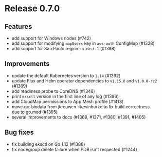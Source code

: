 # Release 0.7.0

## Features

- add support for Windows nodes (#742)
- add support for modifying `mapUsers` key in `aws-auth` ConfigMap (#1328)
- add support for Sao Paulo region `sa-east-1` (#1398)

## Improvements

- update the default Kubernetes version to `1.14` (#1392)
- update Flux and Helm operator dependencies to `v1.15.0` and `v1.0.0-rc2` (#1389)
- add readiness probe to CoreDNS (#1346)
- print `eksctl` version in the first line of any log (#1396)
- add CloudMap permissions to App Mesh profile (#1413)
- move go-bindata from jteeuwen->kevinburke to fix build correctness due to go.mod (#1395)
- several improvements to docs (#1369, #1371, #1380, #1391, #1405)

## Bug fixes

- fix building eksctl on Go 1.13 (#1388)
- fix nodegroup delete failure when PDB isn't respected (#1244)

